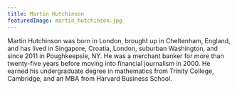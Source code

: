 ```yaml
---
title: Martin Hutchinson
featuredImage: martin_hutchinson.jpg
---
```


Martin Hutchinson was born in London, brought up in Cheltenham,
England, and has lived in Singapore, Croatia, London, suburban Washington,
and since 2011 in Poughkeepsie, NY. He was a merchant banker for more than
twenty-five years before moving into financial journalism in 2000. He earned
his undergraduate degree in mathematics from Trinity College, Cambridge,
and an MBA from Harvard Business School.
